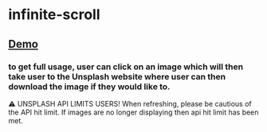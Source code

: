 # infinite-scroll

## [Demo](https://introvette.github.io/infinite-scroll/)

### to get full usage, user can click on an image which will then take user to the Unsplash website where user can then download the image if they would like to.

⚠️ UNSPLASH API LIMITS USERS! When refreshing, please be cautious of the API hit limit. If images are no longer displaying then api hit limit has been met.
